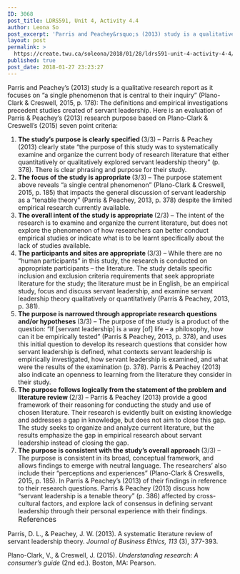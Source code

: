 ```yaml
---
ID: 3068
post_title: LDRS591, Unit 4, Activity 4.4
author: Leona So
post_excerpt: 'Parris and Peachey&rsquo;s (2013) study is a qualitative research report as it focuses on &ldquo;a single phenomenon that is central to their inquiry&rdquo; (Plano-Clark &amp; Creswell, 2015, p. 178): The definitions and empirical investigations precedent studies created of servant leadership. Here is an evaluation of Parris &amp; Peachey&rsquo;s (2013) research purpose based on Plano-Clark &amp; &hellip; <p><a href="https://create.twu.ca/soleona/2018/01/28/ldrs591-unit-4-activity-4-4/">Continue reading<span> "LDRS591, Unit 4, Activity 4.4"</span></a></p>'
layout: post
permalink: >
  https://create.twu.ca/soleona/2018/01/28/ldrs591-unit-4-activity-4-4/
published: true
post_date: 2018-01-27 23:23:27
---
```

Parris and Peachey&#8217;s (2013) study is a qualitative research report as it focuses on &#8220;a single phenomenon that is central to their inquiry&#8221; (Plano-Clark &amp; Creswell, 2015, p. 178): The definitions and empirical investigations precedent studies created of servant leadership. Here is an evaluation of Parris &amp; Peachey&#8217;s (2013) research purpose based on Plano-Clark &amp; Creswell&#8217;s (2015) seven point criteria:

<ol>
<li><strong>The study&#8217;s purpose is clearly specified </strong>(3/3) &#8211; Parris &amp; Peachey (2013) clearly state &#8220;the purpose of this study was to systematically examine and organize the current body of research literature that either quantitatively or qualitatively explored servant leadership theory&#8221; (p. 378). There is clear phrasing and purpose for their study.</li>
<li><strong>The focus of the study is appropriate </strong>(3/3) &#8211; The purpose statement above reveals &#8220;a single central phenomenon&#8221; (Plano-Clark &amp; Creswell, 2015, p. 185) that impacts the general discussion of servant leadership as a &#8220;tenable theory&#8221; (Parris &amp; Peachey, 2013, p. 378) despite the limited empirical research currently available.</li>
<li><strong>The overall intent of the study is appropriate </strong>(2/3) &#8211; The intent of the research is to examine and organize the current literature, but does not explore the phenomenon of how researchers can better conduct empirical studies or indicate what is to be learnt specifically about the lack of studies available.</li>
<li><strong>The participants and sites are appropriate </strong>(3/3) &#8211; While there are no &#8220;human participants&#8221; in this study, the research is conducted on appropriate participants &#8211; the literature. The study details specific inclusion and exclusion criteria requirements that seek appropriate literature for the study; the literature must be in English, be an empirical study, focus and discuss servant leadership, and examine servant leadership theory qualitatively or quantitatively (Parris &amp; Peachey, 2013, p. 381).</li>
<li><strong>The purpose is narrowed through appropriate research questions and/or hypotheses </strong>(3/3) &#8211; The purpose of the study is a product of the question: &#8220;If [servant leadership] is a way [of] life &#8211; a philosophy, how can it be empirically tested&#8221; (Parris &amp; Peachey, 2013, p. 378), and uses this initial question to develop its research questions that consider how servant leadership is defined, what contexts servant leadership is empirically investigated, how servant leadership is examined, and what were the results of the examination (p. 378). Parris &amp; Peachey (2013) also indicate an openness to learning from the literature they consider in their study.</li>
<li><strong>The purpose follows logically from the statement of the problem and literature review </strong>(2/3) &#8211; Parris &amp; Peachey (2013) provide a good framework of their reasoning for conducting the study and use of chosen literature. Their research is evidently built on existing knowledge and addresses a gap in knowledge, but does not aim to close this gap. The study seeks to organize and analyze current literature, but the results emphasize the gap in empirical research about servant leadership instead of closing the gap.</li>
<li><strong>The purpose is consistent with the study&#8217;s overall approach </strong>(3/3) &#8211; The purpose is consistent in its broad, conceptual framework, and allows findings to emerge with neutral language. The researchers&#8217; also include their &#8220;perceptions and experiences&#8221; (Plano-Clark &amp; Creswells, 2015, p. 185). In Parris &amp; Peachey&#8217;s (2013) of their findings in reference to their research questions. Parris &amp; Peachey (2013) discuss how &#8220;servant leadership is a tenable theory&#8221; (p. 386) affected by cross-cultural factors, and explore lack of consensus in defining servant leadership through their personal experience with their findings.
<span style="font-size: 1rem">References</span></li>
</ol>

Parris, D. L., &amp; Peachey, J. W. (2013). A systematic literature review of servant leadership theory. <em>Journal of Business Ethics, 113</em> (3), 377-393.

Plano-Clark, V., &amp; Creswell, J. (2015). <em>Understanding research: A consumer’s guide</em> (2nd ed.). Boston, MA: Pearson.
